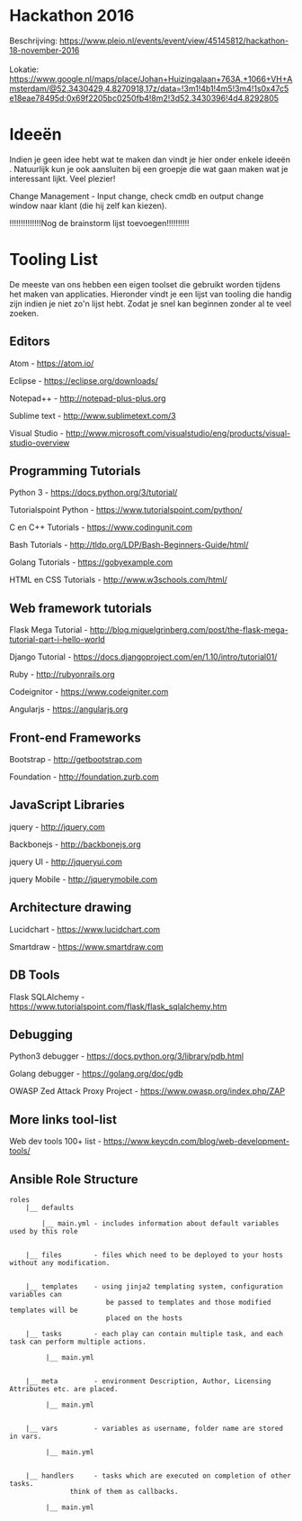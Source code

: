 # Hackathon 2016 

 Beschrijving: https://www.pleio.nl/events/event/view/45145812/hackathon-18-november-2016  <br>
 <br>
 Lokatie: https://www.google.nl/maps/place/Johan+Huizingalaan+763A,+1066+VH+Amsterdam/@52.3430429,4.8270918,17z/data=!3m1!4b1!4m5!3m4!1s0x47c5e18eae78495d:0x69f2205bc0250fb4!8m2!3d52.3430396!4d4.8292805 <br>

# Ideeën
Indien je geen idee hebt  wat te maken dan vindt je hier onder enkele ideeën . Natuurlijk kun je ook aansluiten bij een groepje die wat gaan maken wat je interessant lijkt. Veel plezier!

Change Management     - Input change, check cmdb en output change window naar klant (die hij zelf kan kiezen).

!!!!!!!!!!!!!!Nog de brainstorm lijst toevoegen!!!!!!!!!!

# Tooling List
De meeste van ons hebben een eigen toolset die gebruikt worden tijdens het maken van applicaties. Hieronder vindt
je een lijst van tooling die handig zijn indien je niet zo'n lijst hebt. Zodat je snel kan beginnen zonder al te
veel zoeken.

## Editors
Atom                            - https://atom.io/

Eclipse                         - https://eclipse.org/downloads/

Notepad++                       - http://notepad-plus-plus.org

Sublime text                    - http://www.sublimetext.com/3

Visual Studio                   - http://www.microsoft.com/visualstudio/eng/products/visual-studio-overview

## Programming Tutorials
Python 3                        - https://docs.python.org/3/tutorial/

Tutorialspoint Python           - https://www.tutorialspoint.com/python/

C en C++ Tutorials              - https://www.codingunit.com

Bash Tutorials                  - http://tldp.org/LDP/Bash-Beginners-Guide/html/

Golang Tutorials                - https://gobyexample.com

HTML en CSS Tutorials           -  http://www.w3schools.com/html/

## Web framework tutorials
Flask Mega Tutorial             - http://blog.miguelgrinberg.com/post/the-flask-mega-tutorial-part-i-hello-world

Django Tutorial                 - https://docs.djangoproject.com/en/1.10/intro/tutorial01/  

Ruby                            - http://rubyonrails.org

Codeignitor                     - https://www.codeigniter.com

Angularjs                       - https://angularjs.org

## Front-end Frameworks
Bootstrap                       - http://getbootstrap.com

Foundation                      - http://foundation.zurb.com

## JavaScript Libraries
jquery                          - http://jquery.com

Backbonejs                      - http://backbonejs.org

jquery UI                       - http://jqueryui.com

jquery Mobile                   - http://jquerymobile.com

##  Architecture  drawing
Lucidchart                      - https://www.lucidchart.com

Smartdraw                       - https://www.smartdraw.com

##  DB Tools
Flask  SQLAlchemy               -  https://www.tutorialspoint.com/flask/flask_sqlalchemy.htm

##  Debugging
Python3  debugger               -  https://docs.python.org/3/library/pdb.html

Golang  debugger                -  https://golang.org/doc/gdb

OWASP Zed Attack Proxy Project  -  https://www.owasp.org/index.php/ZAP


##  More links tool-list
Web dev tools 100+ list          - https://www.keycdn.com/blog/web-development-tools/

## Ansible Role  Structure
    roles
        |__ defaults

            |__ main.yml - includes information about default variables used by this role

    
        |__ files        - files which need to be deployed to your hosts without any modification.

    
        |__ templates    - using jinja2 templating system, configuration variables can
                            be passed to templates and those modified templates will be
                            placed on the hosts

        |__ tasks        - each play can contain multiple task, and each task can perform multiple actions.
    
             |__ main.yml

    
        |__ meta         - environment Description, Author, Licensing Attributes etc. are placed.
    
             |__ main.yml

    
        |__ vars         - variables as username, folder name are stored in vars.
    
             |__ main.yml

    
        |__ handlers     - tasks which are executed on completion of other tasks.
                   think of them as callbacks.
    
             |__ main.yml
